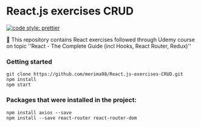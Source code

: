 # React.js exercises CRUD

[![code style: prettier](https://img.shields.io/badge/code_style-prettier-ff69b4.svg?style=flat-square)](https://github.com/prettier/prettier)

📝 This repository contains React exercises followed through Udemy course on topic ''React - The Complete Guide (incl Hooks, React Router, Redux)''


### Getting started

	git clone https://github.com/merima98/React.js-exercises-CRUD.git
	npm install
	npm start
	
### Packages that were installed in the project: 

	npm install axios --save
	npm install --save react-router react-router-dom